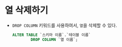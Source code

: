 # 열 삭제하기

- `DROP COLUMN` 키워드를 사용하여서, `열`을 삭제할 수 있다.

  ```sql
  ALTER TABLE `스키마 이름`.`테이블 이름`
          DROP COLUMN `열 이름`;
  ```
